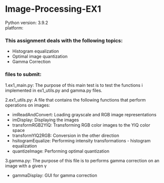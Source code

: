 # Image-Processing-EX1 
 
 Python version: 3.9.2  
 platform:  

 ### This assignment deals with the following topics:
- Histogram equalization
- Optimal image quantization
- Gamma Correction

 ### files to submit:
1.ex1_main.py: The purpose of this main test is to test the functions i implemented in ex1_utils.py and gamma.py files.

2.ex1_utils.py: A file that contains the following functions that perform operations on images:
- imReadAndConvert: Loading grayscale and RGB image representations
- imDisplay: Displaying the images
- transformRGB2YIQ: Transforming RGB color images to the YIQ color space
- transformYIQ2RGB: Conversion in the other direction
- hsitogramEqualize: Performing intensity transformations - histogram equalization
- quantizeImage: Performing optimal quantization

3.gamma.py: The purpose of this file is to performs gamma correction on an image with a given γ
- gammaDisplay: GUI for gamma correction 

